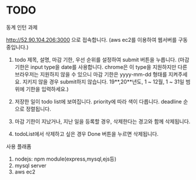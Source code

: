 # TODO
동계 인턴 과제



http://52.90.104.206:3000 으로 접속합니다.
(aws ec2를 이용하여 웹서버를 구동중입니다.)

1. todo 제목, 설명, 마감 기한, 우선 순위를 설정하여 submit 버튼을 누릅니다.
(마감 기한은 input type을 date를 사용합니다. chrome은 이 type을 지원하지만 다른 브라우저는 지원하지 않을 수 있으니  마감 기한은 yyyy-mm-dd 형태를 지켜주세요. 지키지 않을 경우 submit하지 않습니다. 19**,20**년도, 1 ~ 12월, 1 ~ 31일 범위에 기한을 입력하세요.)

2. 저장한 일이 todo list에 보여집니다. priority에 따라 색이 다릅니다. deadline 순으로 정렬됩니다.

3. 마감 기한이 지났거나, 지난 일을 등록할 경우, 삭제한다는 경고와 함께 삭제됩니다.

4. todoList에서 삭제하고 싶은 경우 Done 버튼을 누르면 삭제됩니다.



사용 플래폼 
1. nodejs: npm module(express,mysql,ejs등)
2. mysql server 
3. aws ec2 
